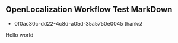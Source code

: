 ## OpenLocalization Workflow Test MarkDown
* 0f0ac30c-dd22-4c8d-a05d-35a5750e0045 
thanks!

Hello world